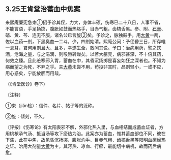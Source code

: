 ## 3.25王肯堂治蓄血中焦案

来熙庵廉宪急柬①招予诊其侄，力大，身体丰硕，伤寒已二十八日，人事不省，不能言语，手足扬掷，腹胀如鼓而热烙手，目赤气粗，齿槁舌黑。参、附、[石膏](https://www.gmzyjc.com/read/bc/bc03-0.1.1.0.0.md)、硝、黄、芩、连无不服，诸名公已言旋②矣。予诊之，脉独鼓手，用[大黄](https://www.gmzyjc.com/read/bc/bc02-0.1.1.0.0.md)一两，佐以血药一剂，下黑臭血一二斗，少，四剂始清。熙庵公问：予侄昏三日，所存唯一息耳，君何用剂且大、且多，幸遂生全，敢问其说。予曰：治病用药，譬之饮酒，沧海之量，与之涓滴，则喉唇转燥矣。以若大躯壳，病邪甚深，不十倍其药，何效之臻。且此恙寒邪入胃，蓄血在中，其昏沉扬掷是喜妄如狂之深者也。不知为病而望之为死，不弃之乎。夫[大黄](https://www.gmzyjc.com/read/bc/bc02-0.1.1.0.0.md)未尝不用，苟投非其时，品剂轻小，一或不应，用心惑矣，宁能放胆而用哉。

（《肯堂医诊》卷下）

〔注释〕

①柬（jiǎn检）：信件、名片、帖子等的泛称。

②旋：倾刻，不久。

〔评按〕《伤寒论》有太阳表邪不解，外邪化热入里，与血相结而成蓄血证者，方用桃核承气汤、抵当汤等攻下瘀热为治。此案亦为蓄血，惟其蓄血部位不同，彼在下焦，此在中焦，故见昏沉扬掷、腹胀灼手、目赤气粗、齿槁舌黑等阳明血瘀燥热之证。治用大剂量[大黄](https://www.gmzyjc.com/read/bc/bc02-0.1.1.0.0.md)为主，其泻热、凉血、行瘀，最能切中病机，故而药后病愈。
